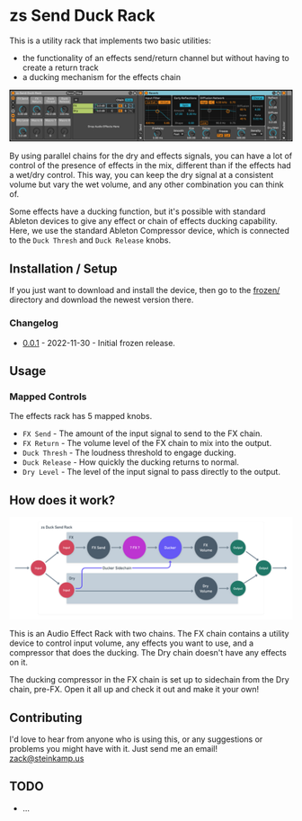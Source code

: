 # zs Send Duck Rack

This is a utility rack that implements two basic utilities:
* the functionality of an effects send/return channel but without having to create a return track
* a ducking mechanism for the effects chain

![How it looks](images/device.png)

By using parallel chains for the dry and effects signals, you can have a lot of control of the presence of effects in the mix, different than if the effects had a wet/dry control. This way, you can keep the dry signal at a consistent volume but vary the wet volume, and any other combination you can think of.

Some effects have a ducking function, but it's possible with standard Ableton devices to give any effect or chain of effects ducking capability. Here, we use the standard Ableton Compressor device, which is connected to the `Duck Thresh` and `Duck Release` knobs.

## Installation / Setup

If you just want to download and install the device, then go to the [frozen/](https://github.com/zsteinkamp/zs-Send-Duck-Rack/tree/main/frozen) directory and download the newest version there.

### Changelog

* [0.0.1](https://github.com/zsteinkamp/zs-Send-Duck-Rack/raw/main/frozen/zs-Send-Duck-Rack-0.0.1.adg) - 2022-11-30 - Initial frozen release.

## Usage

### Mapped Controls
The effects rack has 5 mapped knobs.

* `FX Send` - The amount of the input signal to send to the FX chain.
* `FX Return` - The volume level of the FX chain to mix into the output.
* `Duck Thresh` - The loudness threshold to engage ducking.
* `Duck Release` - How quickly the ducking returns to normal.
* `Dry Level` - The level of the input signal to pass directly to the output.

## How does it work?

![Diagram](images/flowchart.png)

This is an Audio Effect Rack with two chains. The FX chain contains a utility device to control input volume, any effects you want to use, and a compressor that does the ducking. The Dry chain doesn't have any effects on it.

The ducking compressor in the FX chain is set up to sidechain from the Dry chain, pre-FX. Open it all up and check it out and make it your own!

## Contributing

I'd love to hear from anyone who is using this, or any suggestions or problems you might have with it. Just send me an email! zack@steinkamp.us

## TODO
* ...
